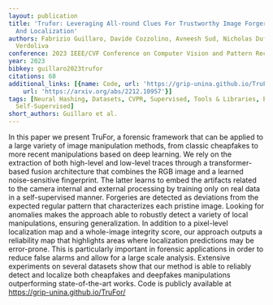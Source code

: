 ```yaml
---
layout: publication
title: 'Trufor: Leveraging All-round Clues For Trustworthy Image Forgery Detection
  And Localization'
authors: Fabrizio Guillaro, Davide Cozzolino, Avneesh Sud, Nicholas Dufour, Luisa
  Verdoliva
conference: 2023 IEEE/CVF Conference on Computer Vision and Pattern Recognition (CVPR)
year: 2023
bibkey: guillaro2023trufor
citations: 68
additional_links: [{name: Code, url: 'https://grip-unina.github.io/TruFor/'}, {name: Paper,
    url: 'https://arxiv.org/abs/2212.10957'}]
tags: [Neural Hashing, Datasets, CVPR, Supervised, Tools & Libraries, Evaluation,
  Self-Supervised]
short_authors: Guillaro et al.
---
```

In this paper we present TruFor, a forensic framework that can be applied to
a large variety of image manipulation methods, from classic cheapfakes to more
recent manipulations based on deep learning. We rely on the extraction of both
high-level and low-level traces through a transformer-based fusion architecture
that combines the RGB image and a learned noise-sensitive fingerprint. The
latter learns to embed the artifacts related to the camera internal and
external processing by training only on real data in a self-supervised manner.
Forgeries are detected as deviations from the expected regular pattern that
characterizes each pristine image. Looking for anomalies makes the approach
able to robustly detect a variety of local manipulations, ensuring
generalization. In addition to a pixel-level localization map and a whole-image
integrity score, our approach outputs a reliability map that highlights areas
where localization predictions may be error-prone. This is particularly
important in forensic applications in order to reduce false alarms and allow
for a large scale analysis. Extensive experiments on several datasets show that
our method is able to reliably detect and localize both cheapfakes and
deepfakes manipulations outperforming state-of-the-art works. Code is publicly
available at https://grip-unina.github.io/TruFor/